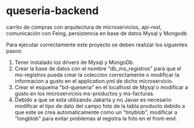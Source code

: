 # queseria-backend
carrito de compras con arquitectura de microservicios, api-rest, comunicación con Feing, persistencia en  base de datos Mysql y Mongodb


Para ejecutar correctamente este proyecto se deben realizar los siguentes pasos:

1. Tener instalado los drivers de Mysql y MongoDb.
2. Crear la base de datos con el nombre "db_ms_registros" para que el ms-registros pueda crear la coleccion correctamente o modificar la informacion a gusto en el application.yml de dicho microservicio.
3. Crear el esquema "bd-queseria" en el localhost de Mysql o modificar a gusto en los microservicios ms-productos y ms-facturas.
4. Debido a que se esta utilizando Jakarta y no Javax es necesario modificar el tipo de dato del campo foto de la tabla producto debido a que este se crea automaticamente como un "tinyblob", modificar a "longblob" para evitar problemas al registra la foto en el front-end.
